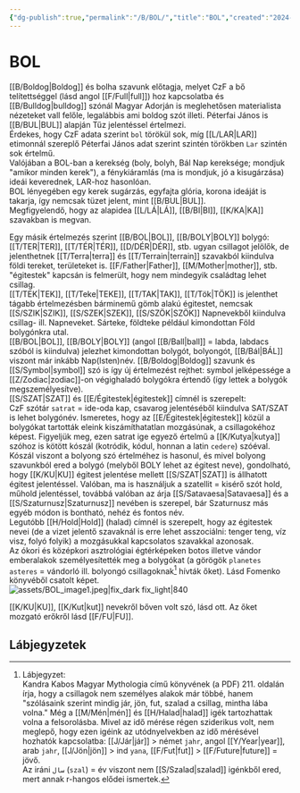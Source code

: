 ```yaml
---
{"dg-publish":true,"permalink":"/B/BOL/","title":"BOL","created":"2024-10-24T01:40","updated":"2025-09-20T23:14"}
---
```



# BOL

[[B/Boldog\|Boldog]] és bolha szavunk előtagja, melyet CzF a bő telítettséggel (lásd angol [[F/Full\|full]]) hoz kapcsolatba és [[B/Bulldog\|bulldog]] szónál Magyar Adorján is meglehetősen materialista nézeteket vall felőle, legalábbis ami boldog szót illeti. Péterfai János is [[B/BUL\|BUL]] alapján Tűz jelentéssel értelmezi.  
Érdekes, hogy CzF adata szerint `bol` törökül sok, míg [[L/LAR\|LAR]] etimonnál szereplő Péterfai János adat szerint szintén törökben `Lar` szintén sok értelmű.  
Valójában a BOL-ban a kerekség (boly, bolyh, Bál Nap kereksége; mondjuk "amikor minden kerek"), a fénykiáramlás (ma is mondjuk, jó a kisugárzása) ideái keverednek, LAR-hoz hasonlóan.  
BOL lényegében egy kerek sugárzás, egyfajta glória, korona ideáját is takarja, így nemcsak tüzet jelent, mint [[B/BUL\|BUL]].  
Megfigyelendő, hogy az alapidea [[L/LÁ\|LÁ]], [[B/BI\|BI]], [[K/KA\|KA]] szavakban is megvan.  

Egy másik értelmezés szerint [[B/BOL\|BOL]], [[B/BOLY\|BOLY]] bolygó:  
[[T/TER\|TER]], [[T/TÉR\|TÉR]], [[D/DÉR\|DÉR]], stb. ugyan csillagot jelölők, de jelenthetnek [[T/Terra\|terra]] és [[T/Terrain\|terrain]] szavakból kiindulva földi tereket, területeket is. [[F/Father\|Father]], [[M/Mother\|mother]], stb. "égitestek" kapcsán is felmerült, hogy nem mindegyik családtag lehet csillag.  
[[T/TEK\|TEK]], [[T/Teke\|TEKE]], [[T/TAK\|TAK]], [[T/Tök\|TÖK]] is jelenthet tágabb értelmezésben bárminemű gömb alakú égitestet, nemcsak [[S/SZIK\|SZIK]], [[S/SZEK\|SZEK]], [[S/SZÖK\|SZÖK]] Napnevekből kiindulva csillag- ill. Napneveket. Sárteke, földteke például kimondottan Föld bolygónkra utal.  
[[B/BOL\|BOL]], [[B/BOLY\|BOLY]] (angol [[B/Ball\|ball]] = labda, labdacs szóból is kiindulva) jelezhet kimondottan bolygót, bolyongót, [[B/Bál\|BÁL]] viszont már inkább Nap(Isten)név. [[B/Boldog\|Boldog]] szavunk és [[S/Symbol\|symbol]] szó is így új értelmezést rejthet: symbol jelképessége a [[Z/Zodiac\|zodiac]]-on végighaladó bolygókra értendő (így lettek a bolygók megszemélyesítve).  
[[S/SZAT\|SZAT]] és [[E/Égitestek\|égitestek]] címnél is szerepelt:  
CzF szótár `satrat` = ide-oda kap, csavarog jelentéséből kiindulva SAT/SZAT is lehet bolygónév. Ismeretes, hogy az [[E/Égitestek\|égitestek]] közül a bolygókat tartották eleink kiszámíthatatlan mozgásúnak, a csillagokéhoz képest. Figyeljük meg, ezen satrat ige egyező értelmű a [[K/Kutya\|kutya]] szóhoz is kötött kószál (kotródik, kódul, honnan a latin `cedere`) szóéval. Kószál viszont a bolyong szó értelméhez is hasonul, és mivel bolyong szavunkból ered a bolygó (melyből BOLY lehet az égitest neve), gondolható, hogy [[K/KU\|KU]] égitest jelentése mellett [[S/SZAT\|SZAT]] is állhatott égitest jelentéssel. Valóban, ma is használjuk a szatellit = kisérő szót hold, műhold jelentéssel, továbbá valóban az árja [[S/Satavaesa\|Satavaesa]] és a [[S/Szaturnusz\|Szaturnusz]] nevében is szerepel, bár Szaturnusz más egyéb módon is bontható, nehéz és fontos név.  
Legutóbb [[H/Hold\|Hold]] (halad) címnél is szerepelt, hogy az égitestek nevei (de a vizet jelentő szavaknál is erre lehet asszociálni: tenger teng, víz visz, folyó folyik) a mozgásukkal kapcsolatos szavakkal azonosak.  
Az ókori és középkori asztrológiai égtérképeken botos illetve vándor emberalakok személyesítették meg a bolygókat (a görögök `planetes asteres` = vándorló ill. bolyongó csillagoknak[^1] hívták őket). Lásd Fomenko könyvéből csatolt képet.  
![assets/BOL_image1.jpeg|fix_dark fix_light|840](/img/user/B/assets/BOL_image1.jpeg)  

[[K/KU\|KU]], [[K/Kut\|kut]] nevekről bőven volt szó, lásd ott. Az őket mozgató erőkről lásd [[F/FU\|FU]].  

## Lábjegyzetek

[^1]: Lábjegyzet:  
Kandra Kabos Magyar Mythologia című könyvének (a PDF) 211. oldalán írja, hogy a csillagok nem személyes alakok már többé, hanem "szólásaink szerint mindig jár, jön, fut, szalad a csillag, mintha lába volna." Még a [[M/Mén\|mén]] és [[H/Halad\|halad]] igék tartozhattak volna a felsorolásba. Mivel az idő mérése régen sziderikus volt, nem meglepő, hogy ezen igéink az utódnyelvekben az idő mérésével hozhatók kapcsolatba: [[J/Jár\|jár]] > német `jahr`, angol [[Y/Year\|year]], arab `jahr`, [[J/Jön\|jön]] > ind `yana`, [[F/Fut\|fut]] > [[F/Future\|future]] = jövő.  
Az iráni `سال` (`szal`) = év viszont nem [[S/Szalad\|szalad]] igénkből ered, mert annak r-hangos elődei ismertek.  